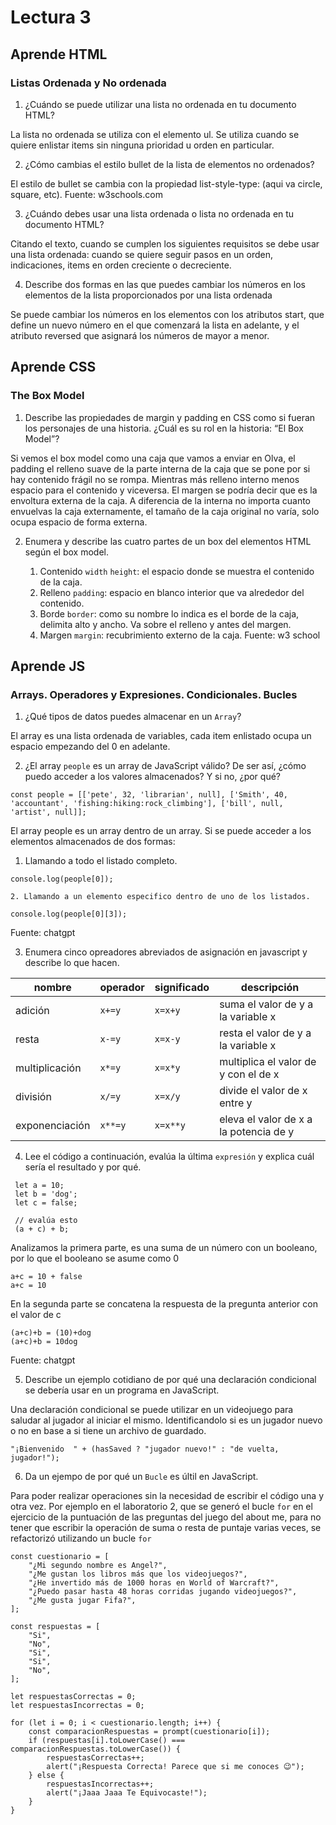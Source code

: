 # Lectura 3

## Aprende HTML

### Listas Ordenada y No ordenada

1. ¿Cuándo se puede utilizar una lista no ordenada en tu documento HTML?

La lista no ordenada se utiliza con el elemento ul. Se utiliza cuando se quiere enlistar items sin ninguna prioridad u orden en particular.

2. ¿Cómo cambias el estilo bullet de la lista de elementos no ordenados?

El estilo de bullet se cambia con la propiedad list-style-type: (aqui va circle, square, etc). Fuente: w3schools.com

3. ¿Cuándo debes usar una lista ordenada o lista no ordenada en tu documento HTML?

Citando el texto, cuando se cumplen los siguientes requisitos se debe usar una lista ordenada: cuando se quiere seguir pasos en un orden, indicaciones, items en orden creciente o decreciente.

4. Describe dos formas en las que puedes cambiar los números en los elementos de la lista proporcionados por una lista ordenada

Se puede cambiar los números en los elementos con los atributos start, que define un nuevo número en el que comenzará la lista en adelante, y el atributo reversed que asignará los números de mayor a menor.

## Aprende CSS

### The Box Model

1. Describe las propiedades de margin y padding en CSS como si fueran los personajes de una historia. ¿Cuál es su rol en la historia: “El Box Model”?

Si vemos el box model como una caja que vamos a enviar en Olva, el padding el relleno suave de la parte interna de la caja que se pone por si hay contenido frágil no se rompa. Mientras más relleno interno menos espacio para el contenido y viceversa. El margen se podría decir que es la envoltura externa de la caja. A diferencia de la interna no importa cuanto envuelvas la caja externamente, el tamaño de la caja original no varía, solo ocupa espacio de forma externa.

2. Enumera y describe las cuatro partes de un box del elementos HTML según el box model.

    1. Contenido `width` `height`: el espacio donde se muestra el contenido de la caja.
    2. Relleno `padding`: espacio en blanco interior que va alrededor del contenido.
    3. Borde `border`: como su nombre lo indica es el borde de la caja, delimita alto y ancho. Va sobre el relleno y antes del margen.
    4. Margen `margin`: recubrimiento externo de la caja.
Fuente: w3 school

## Aprende JS

### Arrays. Operadores y Expresiones. Condicionales. Bucles

1. ¿Qué tipos de datos puedes almacenar en un `Array`?

El array es una lista ordenada de variables, cada item enlistado ocupa un espacio empezando del 0 en adelante.

2. ¿El array `people` es un array de JavaScript válido? De ser así, ¿cómo puedo acceder a los valores almacenados? Y si no, ¿por qué?

```
const people = [['pete', 32, 'librarian', null], ['Smith', 40, 'accountant', 'fishing:hiking:rock_climbing'], ['bill', null, 'artist', null]];
```

El array people es un array dentro de un array. Si se puede acceder a los elementos almacenados de dos formas:

   1. Llamando a todo el listado completo.

```
console.log(people[0]);
```

    2. Llamando a un elemento especifico dentro de uno de los listados.

```
console.log(people[0][3]);
```
Fuente: chatgpt

3. Enumera cinco opreadores abreviados de asignación en javascript y describe lo que hacen.

|nombre|operador|significado|descripción|
|--------|-----------|-----------|------------|
|adición|`x+=y`|`x=x+y`| suma el valor de y a la variable x|
|resta|`x-=y`|`x=x-y`| resta el valor de y a la variable x |
|multiplicación|`x*=y`|`x=x*y`| multiplica el valor de y con el de x|
|división|`x/=y`|`x=x/y`| divide el valor de x entre y|
|exponenciación|`x**=y`|`x=x**y`|eleva el valor de x a la potencia de y|

4. Lee el código a continuación, evalúa la última `expresión` y explica cuál sería el resultado y por qué.

```
 let a = 10;
 let b = 'dog';
 let c = false;

 // evalúa esto
 (a + c) + b;
```
Analizamos la primera parte, es una suma de un número con un booleano, por lo que el booleano se asume como 0
```
a+c = 10 + false
a+c = 10
```
En la segunda parte se concatena la respuesta de la pregunta anterior con el valor de c
```
(a+c)+b = (10)+dog
(a+c)+b = 10dog
```
Fuente: chatgpt

5. Describe un ejemplo cotidiano de por qué una declaración condicional se debería usar en un programa en JavaScript.

Una declaración condicional se puede utilizar en un videojuego para saludar al jugador al iniciar el mismo. Identificandolo si es un jugador nuevo o no en base a si tiene un archivo de guardado. 
```
"¡Bienvenido  " + (hasSaved ? "jugador nuevo!" : "de vuelta, jugador!");
```
6. Da un ejempo de por qué un `Bucle` es últil en JavaScript.

Para poder realizar operaciones sin la necesidad de escribir el código una y otra vez. Por ejemplo en el laboratorio 2, que se generó el bucle `for` en el ejercicio de la puntuación de las preguntas del juego del about me, para no tener que escribir la operación de suma o resta de puntaje varias veces, se refactorizó utilizando un bucle `for`
```
const cuestionario = [
    "¿Mi segundo nombre es Angel?",
    "¿Me gustan los libros más que los videojuegos?",
    "¿He invertido más de 1000 horas en World of Warcraft?",
    "¿Puedo pasar hasta 48 horas corridas jugando videojuegos?",
    "¿Me gusta jugar Fifa?",
];

const respuestas = [
    "Si",
    "No",
    "Si",
    "Si",
    "No",
];

let respuestasCorrectas = 0;
let respuestasIncorrectas = 0;

for (let i = 0; i < cuestionario.length; i++) {
    const comparacionRespuestas = prompt(cuestionario[i]);
    if (respuestas[i].toLowerCase() === comparacionRespuestas.toLowerCase()) {
        respuestasCorrectas++;
        alert("¡Respuesta Correcta! Parece que si me conoces 😉");
    } else {
        respuestasIncorrectas++;
        alert("¡Jaaa Jaaa Te Equivocaste!");
    }
}
```